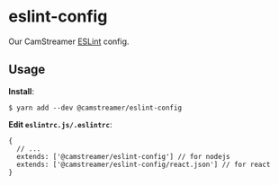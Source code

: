 # eslint-config

Our CamStreamer [ESLint](https://eslint.org/) config.

## Usage

**Install**:

```
$ yarn add --dev @camstreamer/eslint-config
```

**Edit `eslintrc.js/.eslintrc`**:

```
{
  // ...
  extends: ['@camstreamer/eslint-config'] // for nodejs
  extends: ['@camstreamer/eslint-config/react.json'] // for react
}
```

